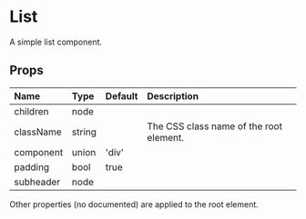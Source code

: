 List
====

A simple list component.

Props
-----


| Name | Type | Default | Description |
|:-----|:-----|:-----|:-----|
| children | node |  |   |
| className | string |  |  The CSS class name of the root element. |
| component | union | 'div' |   |
| padding | bool | true |   |
| subheader | node |  |   |

Other properties (no documented) are applied to the root element.
